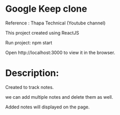 # Google Keep clone

Reference : Thapa Technical (Youtube channel)

This project created using ReactJS


Run project:  npm start

Open http://localhost:3000 to view it in the browser.



Description: 
=
Created to track notes.


we can add multiple notes and delete them as well.


Added notes will displayed on the page.




